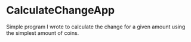 # CalculateChangeApp

Simple program I wrote to calculate the change for a given amount using the simplest amount of coins.  
